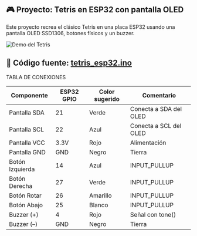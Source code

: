 ## 🎮 Proyecto: Tetris en ESP32 con pantalla OLED

Este proyecto recrea el clásico Tetris en una placa ESP32 usando una pantalla OLED SSD1306, botones físicos y un buzzer.

![Demo del Tetris](tetris_Esp32.png)

🔗 Código fuente: [tetris_esp32.ino](TETRIS_ESP32-DevModule.ino)
---------------------------------------------------------------------------
TABLA DE CONEXIONES

| Componente       | ESP32 GPIO | Color sugerido | Comentario             |
|------------------|------------|----------------|------------------------|
| Pantalla SDA     | 21         | Verde          | Conecta a SDA del OLED |
| Pantalla SCL     | 22         | Azul           | Conecta a SCL del OLED |
| Pantalla VCC     | 3.3V       | Rojo           | Alimentación           |
| Pantalla GND     | GND        | Negro          | Tierra                 |
| Botón Izquierda  | 14         | Azul           | INPUT_PULLUP           |
| Botón Derecha    | 27         | Verde          | INPUT_PULLUP           |
| Botón Rotar      | 26         | Amarillo       | INPUT_PULLUP           |
| Botón Abajo      | 25         | Blanco         | INPUT_PULLUP           |
| Buzzer (+)       | 4          | Rojo           | Señal con tone()       |
| Buzzer (–)       | GND        | Negro          | Tierra                 |
